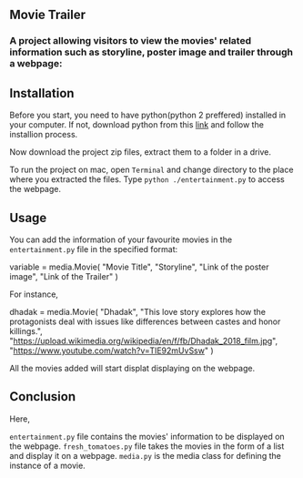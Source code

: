 ## Movie Trailer
### A project allowing visitors to view the movies' related information such as storyline, poster image and trailer through a webpage:

## Installation
Before you start, you need to have python(python 2 preffered) installed in your computer.
If not, download python from this <a href="https://www.python.org/downloads/mac-osx/">link</a> and follow the installion process.

Now download the project zip files, extract them to a folder in a drive.

To run the project on mac, open `Terminal` and change directory to the place where you extracted the files.
Type `python ./entertainment.py` to access the webpage.

## Usage
You can add the information of your favourite movies in the `entertainment.py` file in the specified format:

variable = media.Movie(
    "Movie Title",
    "Storyline",
    "Link of the poster image",
    "Link of the Trailer"
    )
    
For instance,

dhadak = media.Movie(
    "Dhadak",
    "This love story explores how the protagonists deal with issues like differences between castes and honor killings.",
    "https://upload.wikimedia.org/wikipedia/en/f/fb/Dhadak_2018_film.jpg",
    "https://www.youtube.com/watch?v=TIE92mUvSsw"
    )
    
All the movies added will start displat displaying on the webpage.

## Conclusion

Here, 

`entertainment.py` file contains the movies' information to be displayed on the webpage.
`fresh_tomatoes.py` file takes the movies in the form of a list and display it on a webpage.
`media.py` is the media class for defining the instance of a movie.
